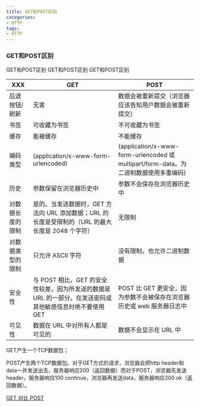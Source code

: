 ```yaml
---
title: GET和POST区别
categories: 
- HTTP
tags:
- HTTP
---
```

### GET和POST区别

GET和POST区别
GET和POST区别
GET和POST区别

| XXX              | GET                                                          | POST                                                         |
| ---------------- | ------------------------------------------------------------ | ------------------------------------------------------------ |
| 后退按钮/刷新    | 无害                                                         | 数据会被重新提交（浏览器应该告知用户数据会被重新提交）       |
| 书签             | 可收藏为书签                                                 | 不可收藏为书签                                               |
| 缓存             | 能被缓存                                                     | 不能缓存                                                     |
| 编码类型         | (application/x-www-form-urlencoded)                          | (application/x-www-form-urlencoded 或 multipart/form-data。为二进制数据使用多重编码) |
| 历史             | 参数保留在浏览器历史中                                       | 参数不会保存在浏览器历史中                                   |
| 对数据长度的限制 | 是的。当发送数据时，GET 方法向 URL 添加数据；URL 的长度是受限制的（URL 的最大长度是 2048 个字符） | 无限制                                                       |
| 对数据类型的限制 | 只允许 ASCII 字符                                            | 没有限制。也允许二进制数据                                   |
| 安全性           | 与 POST 相比，GET 的安全性较差，因为所发送的数据是 URL 的一部分。在发送密码或其他敏感信息时绝不要使用 GET | POST 比 GET 更安全，因为参数不会被保存在浏览器历史或 web 服务器日志中 |
| 可见性           | 数据在 URL 中对所有人都是可见的                              | 数据不会显示在 URL 中                                        |

GET产生一个TCP数据包；

POST产生两个TCP数据包。对于GET方式的请求，浏览器会把http header和data一并发送出去，服务器响应200（返回数据）而对于POST，浏览器先发送header，服务器响应100 continue，浏览器再发送data，服务器响应200 ok（返回数据）。

[GET 对比 POST](https://www.w3school.com.cn/tags/html_ref_httpmethods.asp)





























